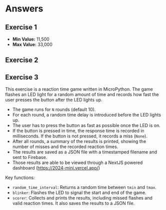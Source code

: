 # Answers

## Exercise 1

* **Min Value:** 11,500
* **Max Value:** 33,000

## Exercise 2

## Exercise 3

This exercise is a reaction time game written in MicroPython. The game flashes an LED light for a random amount of time and records how fast the user presses the button after the LED lights up.

- The game runs for `N` rounds (default 10).
- For each round, a random time delay is introduced before the LED lights up.
- The user has to press the button as fast as possible once the LED is on.
- If the button is pressed in time, the response time is recorded in milliseconds. If the button is not pressed, it records a miss (`None`).
- After all rounds, a summary of the results is printed, showing the number of misses and the recorded reaction times.
- The results are saved as a JSON file with a timestamped filename and sent to Firebase.
- Those results are able to be viewed through a NextJS powered dashboard (https://2024-mini.vercel.app/)

Key functions:
- `random_time_interval`: Returns a random time between `tmin` and `tmax`.
- `blinker`: Flashes the LED to signal the start and end of the game.
- `scorer`: Collects and prints the results, including missed flashes and valid reaction times. It also saves the results to a JSON file.

